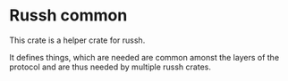 # Russh common

This crate is a helper crate for russh.

It defines things, which are needed are common amonst the layers of the protocol and are thus needed by multiple russh crates.
